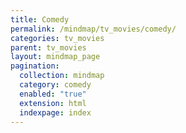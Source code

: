 ```yaml
---
title: Comedy
permalink: /mindmap/tv_movies/comedy/
categories: tv_movies
parent: tv_movies
layout: mindmap_page
pagination:
  collection: mindmap
  category: comedy
  enabled: "true"
  extension: html
  indexpage: index
---
```


